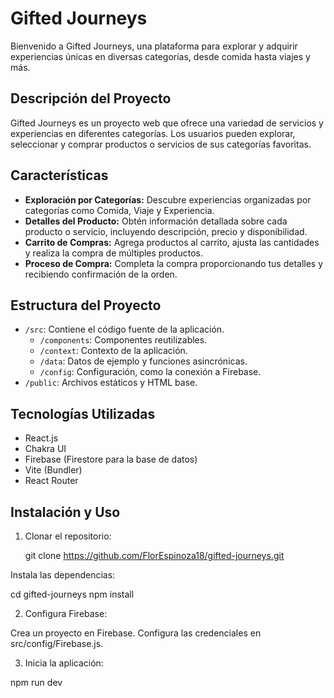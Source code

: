 # Gifted Journeys

Bienvenido a Gifted Journeys, una plataforma para explorar y adquirir experiencias únicas en diversas categorías, desde comida hasta viajes y más.

## Descripción del Proyecto

Gifted Journeys es un proyecto web que ofrece una variedad de servicios y experiencias en diferentes categorías. Los usuarios pueden explorar, seleccionar y comprar productos o servicios de sus categorías favoritas.

## Características

- **Exploración por Categorías:** Descubre experiencias organizadas por categorías como Comida, Viaje y Experiencia.
- **Detalles del Producto:** Obtén información detallada sobre cada producto o servicio, incluyendo descripción, precio y disponibilidad.
- **Carrito de Compras:** Agrega productos al carrito, ajusta las cantidades y realiza la compra de múltiples productos.
- **Proceso de Compra:** Completa la compra proporcionando tus detalles y recibiendo confirmación de la orden.

## Estructura del Proyecto
- `/src`: Contiene el código fuente de la aplicación.
  - `/components`: Componentes reutilizables.
  - `/context`: Contexto de la aplicación.
  - `/data`: Datos de ejemplo y funciones asincrónicas.
  - `/config`: Configuración, como la conexión a Firebase.
- `/public`: Archivos estáticos y HTML base.

## Tecnologías Utilizadas

- React.js
- Chakra UI
- Firebase (Firestore para la base de datos)
- Vite (Bundler)
- React Router

## Instalación y Uso

1. Clonar el repositorio:

   git clone https://github.com/FlorEspinoza18/gifted-journeys.git

Instala las dependencias:

cd gifted-journeys
npm install

2. Configura Firebase:

Crea un proyecto en Firebase.
Configura las credenciales en src/config/Firebase.js.

3. Inicia la aplicación:

npm run dev